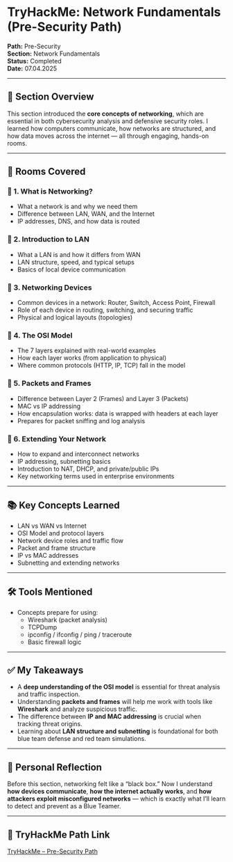 # TryHackMe: Network Fundamentals (Pre-Security Path)

**Path:** Pre-Security  
**Section:** Network Fundamentals  
**Status:** Completed  
**Date:** 07.04.2025

---

## 🧠 Section Overview

This section introduced the **core concepts of networking**, which are essential in both cybersecurity analysis and defensive security roles. I learned how computers communicate, how networks are structured, and how data moves across the internet — all through engaging, hands-on rooms.

---

## 🧩 Rooms Covered

### 🔹 1. What is Networking?
- What a network is and why we need them
- Difference between LAN, WAN, and the Internet
- IP addresses, DNS, and how data is routed

### 🔹 2. Introduction to LAN
- What a LAN is and how it differs from WAN
- LAN structure, speed, and typical setups
- Basics of local device communication

### 🔹 3. Networking Devices
- Common devices in a network: Router, Switch, Access Point, Firewall
- Role of each device in routing, switching, and securing traffic
- Physical and logical layouts (topologies)

### 🔹 4. The OSI Model
- The 7 layers explained with real-world examples
- How each layer works (from application to physical)
- Where common protocols (HTTP, IP, TCP) fall in the model

### 🔹 5. Packets and Frames
- Difference between Layer 2 (Frames) and Layer 3 (Packets)
- MAC vs IP addressing
- How encapsulation works: data is wrapped with headers at each layer
- Prepares for packet sniffing and log analysis

### 🔹 6. Extending Your Network
- How to expand and interconnect networks
- IP addressing, subnetting basics
- Introduction to NAT, DHCP, and private/public IPs
- Key networking terms used in enterprise environments

---

## 📚 Key Concepts Learned

- LAN vs WAN vs Internet
- OSI Model and protocol layers
- Network device roles and traffic flow
- Packet and frame structure
- IP vs MAC addresses
- Subnetting and extending networks

---

## 🛠️ Tools Mentioned

- Concepts prepare for using:
  - Wireshark (packet analysis)
  - TCPDump
  - ipconfig / ifconfig / ping / traceroute
  - Basic firewall logic

---

## ✅ My Takeaways

- A **deep understanding of the OSI model** is essential for threat analysis and traffic inspection.
- Understanding **packets and frames** will help me work with tools like **Wireshark** and analyze suspicious traffic.
- The difference between **IP and MAC addressing** is crucial when tracking threat origins.
- Learning about **LAN structure and subnetting** is foundational for both blue team defense and red team simulations.

---

## 🧠 Personal Reflection

Before this section, networking felt like a “black box.” Now I understand **how devices communicate**, **how the internet actually works**, and **how attackers exploit misconfigured networks** — which is exactly what I’ll learn to detect and prevent as a Blue Teamer.

---

## 🔗 TryHackMe Path Link

[TryHackMe – Pre-Security Path](https://tryhackme.com/module/network-fundamentals)

